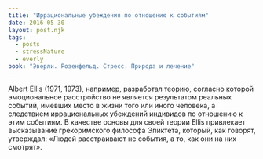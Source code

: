 ```yaml
---
title: "Иррациональные убеждения по отношению к событиям"
date: 2016-05-30
layout: post.njk
tags:
  - posts
  - stressNature
  - everly
book: "Эверли. Розенфельд. Стресс. Природа и лечение"
---
```


Albert Ellis (1971, 1973), например, разработал теорию, согласно которой эмоциональное расстройство не является результатом реальных событий, имевших место в жизни того или иного человека, а следствием иррациональных убеждений индивидов по отношению к этим событиям. В качестве основы для своей теории Ellis привлекает высказывание грекоримского философа Эпиктета, который, как говорят, утверждал: «Людей расстраивают не события, а то, как они на них смотрят».
